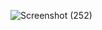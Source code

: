 
![Screenshot (252)](https://user-images.githubusercontent.com/61619271/225941733-4c0671a6-5016-4404-b9a2-9366568086c7.png)
